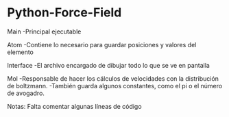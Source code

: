 # Python-Force-Field
Main
  -Principal ejecutable

Atom
  -Contiene lo necesario para guardar posiciones y valores del elemento

Interface
  -El archivo encargado de dibujar todo lo que se ve en pantalla

Mol
  -Responsable de hacer los cálculos de velocidades con la distribución de boltzmann.
  -También guarda algunos constantes, como el pi o el número de avogadro.

Notas:
Falta comentar algunas líneas de código
